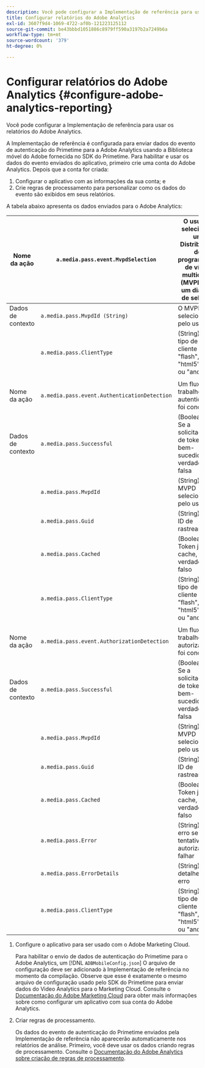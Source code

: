 ```yaml
---
description: Você pode configurar a Implementação de referência para usar os relatórios do Adobe Analytics.
title: Configurar relatórios do Adobe Analytics
exl-id: 3607f9d4-1069-4722-af0b-121223125112
source-git-commit: be43bbbd1051886c8979ff590a3197b2a7249b6a
workflow-type: tm+mt
source-wordcount: '379'
ht-degree: 0%

---
```


# Configurar relatórios do Adobe Analytics {#configure-adobe-analytics-reporting}

Você pode configurar a Implementação de referência para usar os relatórios do Adobe Analytics.

A Implementação de referência é configurada para enviar dados do evento de autenticação do Primetime para a Adobe Analytics usando a Biblioteca móvel do Adobe fornecida no SDK do Primetime. Para habilitar e usar os dados do evento enviados do aplicativo, primeiro crie uma conta do Adobe Analytics. Depois que a conta for criada:

1. Configurar o aplicativo com as informações da sua conta; e
1. Crie regras de processamento para personalizar como os dados do evento são exibidos em seus relatórios.

A tabela abaixo apresenta os dados enviados para o Adobe Analytics:

| Nome da ação | `a.media.pass.event.MvpdSelection` | O usuário selecionou um Distribuidor de programação de vídeo multicanal (MVPD) em um diálogo de seleção |
|---|---|---|
| Dados de contexto | `a.media.pass.MvpdId (String)` | O MVPD selecionado pelo usuário |
|  | `a.media.pass.ClientType` | (String) O tipo de cliente como &quot;flash&quot;, &quot;html5&quot;, &quot;ios&quot; ou &quot;android&quot; |
|  |  |  |
| Nome da ação | `a.media.pass.event.AuthenticationDetection` | Um fluxo de trabalho de autenticação foi concluído |
| Dados de contexto | `a.media.pass.Successful` | (Booleano) Se a solicitação de token foi bem-sucedida, verdadeira ou falsa |
|  | `a.media.pass.MvpdId` | (String) O MVPD selecionado pelo usuário |
|  | `a.media.pass.Guid` | (String) Uma ID de rastreamento |
|  | `a.media.pass.Cached` | (Booleano) Token já em cache, verdadeiro ou falso |
|  | `a.media.pass.ClientType` | (String) O tipo de cliente como &quot;flash&quot;, &quot;html5&quot;, &quot;ios&quot; ou &quot;android&quot; |
|  |  |  |
| Nome da ação | `a.media.pass.event.AuthorizationDetection` | Um fluxo de trabalho de autorização foi concluído |
| Dados de contexto | `a.media.pass.Successful` | (Booleano) Se a solicitação de token foi bem-sucedida, verdadeira ou falsa |
|  | `a.media.pass.MvpdId` | (String) O MVPD selecionado pelo usuário |
|  | `a.media.pass.Guid` | (String) Uma ID de rastreamento |
|  | `a.media.pass.Cached` | (Booleano) Token já em cache, verdadeiro ou falso |
|  | `a.media.pass.Error` | (String) O erro se a tentativa de autorização falhar |
|  | `a.media.pass.ErrorDetails` | (String) Mais detalhes do erro |
|  | `a.media.pass.ClientType` | (String) O tipo de cliente como &quot;flash&quot;, &quot;html5&quot;, &quot;ios&quot; ou &quot;android&quot; |

1. Configure o aplicativo para ser usado com o Adobe Marketing Cloud.

   Para habilitar o envio de dados de autenticação do Primetime para o Adobe Analytics, um [!DNL `ADBMobileConfig.json`] O arquivo de configuração deve ser adicionado à Implementação de referência no momento da compilação. Observe que esse é exatamente o mesmo arquivo de configuração usado pelo SDK do Primetime para enviar dados do Video Analytics para o Marketing Cloud. Consulte o [Documentação do Adobe Marketing Cloud](https://microsite.omniture.com/t2/help/en_US/reference/) para obter mais informações sobre como configurar um aplicativo com sua conta do Adobe Analytics.
1. Criar regras de processamento.

   Os dados do evento de autenticação do Primetime enviados pela Implementação de referência não aparecerão automaticamente nos relatórios de análise. Primeiro, você deve usar os dados criando regras de processamento. Consulte o [Documentação do Adobe Analytics sobre criação de regras de processamento](https://microsite.omniture.com/t2/help/en_US/reference/processing_rules.html).

